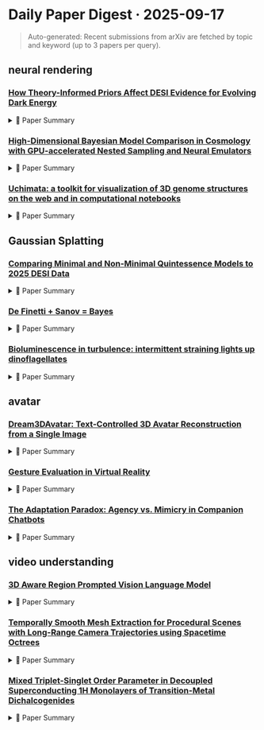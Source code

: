 # Daily Paper Digest · 2025-09-17
> Auto-generated: Recent submissions from arXiv are fetched by topic and keyword (up to 3 papers per query).

## neural rendering

### [How Theory-Informed Priors Affect DESI Evidence for Evolving Dark Energy](http://arxiv.org/pdf/2509.13318v1)


<!--break-out-of-list-->
<details markdown="1">
<summary>📄 Paper Summary </summary>

### 1. Task / Problem
- Assessing the impact of prior choices on evidence for evolving dark energy

### 2. Motivation & Gaps
- The study investigates how prior choices affect cosmological parameter inference, particularly regarding evolving dark energy (DE) evidence from DESI BAO results.

- **Related work challenges:**
  - Various studies reexamining evidence for time-varying dark energy: Inconsistencies in statistical significance of deviations from the standard ΛCDM model.
  - Analysis bypassing linear equation of state parameterization: Yielded weaker evidence for deviations from ΛCDM compared to CPL-based analyses.
  - Bayesian inference in cosmology: Disregarding theoretical constraints and physical plausibility can skew interpretations.
  - N/A: N/A
  - Current BAO measurements: Achieving percent-level precision while accounting for degeneracies in parameter space.
  - Existing observational analyses: Incorporating theory-informed priors without excluding significant regions of parameter space.
  - DESI analyses: Uniform priors on (w0, wa) are treated as 'uninformative' but are actually highly informative, skewing parameter inferences.
  - N/A: The choice of uniform priors is ill-suited for the parametrization of evolving dark energy.
  - DESI DR2 Results II: Measurements of Baryon Acoustic Oscillations and Cosmological Constraints: The apparent preference for evolving DE is influenced by the choice of priors, which can introduce bias.
  - Extended Dark Energy analysis using DESI DR2 BAO measurements: Uniform priors may mischaracterize the significance of evolving DE, especially in weak detection scenarios.
  - N/A: N/A
  - N/A: N/A
  - N/A: N/A

### 3. Core Idea
- We construct a theory-informed prior on the dark energy equation-of-state parameters (w0, wa) using a conditional normalizing flow (NF) trained on outputs from a theoretical model.

### 4. Method
- **Pipeline**: The NF models the conditional density Pth(w0, wa | ωc, ωb, H0), providing a smooth, non-Gaussian, and highly flexible representation of the theory predictions.
- **Architecture / Loss / Training**: The NF is implemented with the nflows library. The base distribution is a conditional diagonal Gaussian whose parameters are predicted by a fully connected residual network. The transformation consists of eight autoregressive coupling layers with various transforms and a reverse permutation applied between layers.
- **Complexity / Resources**: Training is performed in batches of 128 samples for up to 5000 epochs on a NVIDIA A100 GPU, with early stopping after 100 epochs if there is no improvement in the validation loss.

### 5. Experiments
- **Datasets & Metrics**: The study uses DESI DR2 BAO and Planck data to analyze the evidence for evolving DE.
- **Baselines**: Exponential potential prior, Exponential potential priors, Flat priors on quintessence parameters, Hilltop potential prior, Hilltop potential priors, N/A, Previous analyses using alternative approaches, Standard uniform priors on CPL parameters, Theory-informed priors, Uniform prior, Uniform priors, Uniform priors from DESI analyses, ΛCDM
- **Main Results**: The evidence for evolving DE is reduced from approximately 3.1σ to 1.8σ and 1.3σ under exponential and hilltop potential priors, respectively.
- **Ablations**: Analysis of combinations including Type Ia supernova data showed similar shifts toward the ΛCDM limit.
- **Limitations / Stress Tests**: The analysis highlights the potential for residual systematics in low-redshift supernova samples affecting results.

### 6. Takeaways
- **Pros**: Theory-informed priors lead to more robust cosmological inferences., Reduced tension with ΛCDM enhances the credibility of results., Scalable approach for testing diverse theoretical models.
- **Cons**: Dependence on the choice of prior can still introduce biases., Complexity in constructing appropriate theory-informed priors., Requires additional computational resources.
- **Future Work**: Further exploration of alternative parameterizations for dark energy., Investigation of other datasets to validate findings., Development of more sophisticated prior selection methods.

</details>

### [High-Dimensional Bayesian Model Comparison in Cosmology with GPU-accelerated Nested Sampling and Neural Emulators](http://arxiv.org/pdf/2509.13307v1)


<!--break-out-of-list-->
<details markdown="1">
<summary>📄 Paper Summary </summary>

### 1. Task / Problem
- Bayesian inference in cosmology

### 2. Motivation & Gaps
- This work focuses on enhancing the efficiency of nested sampling algorithms for cosmological inference by leveraging GPU capabilities and gradient information.

- **Related work challenges:**
  - Traditional CPU-based nested sampling implementations: Scalability limitations in high-dimensional settings.
  - Advanced MCMC techniques: Need for efficient computation of Bayesian evidence.
  - Machine learning-augmented approaches: Integration with GPU acceleration for improved performance.
  - Hoffman and Sountsov 2022: Deriving robust alternatives to existing methods that are more amenable to GPU hardware.
  - Handley et al. 2015: Nested sampling does not widely utilize gradients or SIMD parallelism in its implementations.
  - Piras and Spurio Mancini 2023: Achieving efficient emulation with neural-network surrogates while maintaining computational speed.
  - Piras and Spurio Mancini (2023): N/A
  - Piras et al. (2024): N/A
  - Planck Collaboration et al. (2020): N/A
  - Yallup et al. (2025): Nested sampling finds its biggest speed-up in CMB analysis.
  - Piras et al. (2024): Distributed MCMC chains improve variance estimates but not runtime.
  - Handley et al. (2015): Likelihood evaluations needed for nested sampling scale harshly with dimension.
  - N/A: N/A
  - N/A: N/A
  - N/A: N/A
  - N/A: N/A

### 3. Core Idea
- This work demonstrates that the combination of GPU-acceleration, JAX-based emulators, and a vectorized Nested Sampling algorithm removes the primary computational barrier in using Nested Sampling in high-dimensional problems.

### 4. Method
- **Pipeline**: The proposed method involves selecting k live points with the lowest likelihoods and evolving them in parallel, optimizing the use of GPU resources.
- **Architecture / Loss / Training**: The method employs a harmonic framework to train a normalizing flow on posterior samples for evidence computation.
- **Complexity / Resources**: The implementation is designed to run efficiently on modern hardware, utilizing JAX-based likelihoods and differentiable implementations.

### 5. Experiments
- **Datasets & Metrics**: The experiments include a cosmic variance-limited CMB power spectrum analysis and a cosmic shear analysis, focusing on their vectorization behavior and execution time.
- **Baselines**: GPU-NS, HMC, MCMC sampling methods, N/A, NUTS + harmonic, Traditional CPU-based nested sampling, polychord, traditional Boltzmann solvers like CAMB and CLASS
- **Main Results**: The framework achieves a speed-up of over two orders of magnitude on a cosmic-variance-only CMB analysis and reduces the runtime of a 39-dimensional cosmic shear analysis from months to days.
- **Ablations**: N/A
- **Limitations / Stress Tests**: The current implementation does not support full-field level inference in cosmology.

### 6. Takeaways
- **Pros**: Significantly faster than CPU-based methods., Maintains accuracy in parameter inference., Offers a robust framework for model comparison.
- **Cons**: Requires access to GPU resources., Potentially complex implementation.
- **Future Work**: Further optimization of GPU algorithms., Integration with more complex cosmological models., Exploration of additional parallel processing techniques.

</details>

### [Uchimata: a toolkit for visualization of 3D genome structures on the web and in computational notebooks](http://arxiv.org/pdf/2509.13290v1)


<!--break-out-of-list-->
<details markdown="1">
<summary>📄 Paper Summary </summary>

### 1. Task / Problem
- Visualization of three-dimensional genome models

### 2. Motivation & Gaps
- The paper addresses the need for effective visualization of genomic data in three-dimensional space to gain insights into genome structure.

- **Related work challenges:**
  - Genome3D: Standalone application, difficult to integrate into notebook workflows.
  - 3DGB: Limited customization options beyond predefined visual choices.
  - HiC-3DViewer: Not designed for flexible integration with other software packages.
  - NumPy and pandas: Existing libraries are not optimized for 3D genome visualization.
  - DuckDB: Need for efficient querying of 3D structures.
  - Gosling grammar: Lack of support for 3D genome models in existing grammar-based tools.
  - Stevens et al. 2017: Encoding chromosome coordinates with a continuous color scale for better visualization.
  - GMOL: An Interactive Tool for 3D Genome Structure Visualization: N/A
  - Tasks, Techniques, and Tools for Genomic Data Visualization: N/A
  - GSDB: A Database of 3D Chromosome and Genome Structures Reconstructed from Hi-C Data: N/A
  - Bioframe: Operations on Genomic Intervals in Pandas Dataframes: N/A
  - DuckDB: N/A
  - The PyMOL Molecular Graphics System, Version 1.8: N/A
  - ChromoGen: Diffusion Model Predicts Single-Cell Chromatin Conformations: N/A
  - Mol* Viewer: Modern Web App for 3D Visualization and Analysis of Large Biomolecular Structures: N/A
  - 3D Structures of Individual Mammalian Genomes Studied by Single-Cell Hi-C: N/A
  - Three-Dimensional Genome Structures of Single Diploid Human Cells: N/A
  - CSynth: An Interactive Modelling and Visualization Tool for 3D Chromatin Structure: N/A
  - The Grammar of Graphics: N/A
  - Nucleome Browser: An Integrative and Multimodal Data Navigation Platform for 4D Nucleome: N/A

### 3. Core Idea
- Uchimata provides a software solution for visualizing 3D genome models, allowing for better understanding of genomic data through spatial representation.

### 4. Method
- **Pipeline**: The method involves cutting-plane operations and spherical neighborhood selection for visualizing genome structures.
- **Architecture / Loss / Training**: Utilizes Typescript for the core library, with rendering through three.js and WebGL.
- **Complexity / Resources**: Requires integration with Apache Arrow for in-memory data representation and DuckDB for querying.

### 5. Experiments
- **Datasets & Metrics**: The experiments utilize datasets from genomic structures and gene annotations to evaluate visualization effectiveness.
- **Baselines**: 3DGB, Genome3D, Heatmap representation of Hi-C data, HiC-3DViewer, Jupyter Notebooks, N/A, Observable Notebooks
- **Main Results**: The 3D structural representation offers complementary insights to traditional heatmap visualizations.
- **Ablations**: N/A
- **Limitations / Stress Tests**: N/A

### 6. Takeaways
- **Pros**: Highly integratable with existing biological tools., Supports composability for tailored user interfaces., Adopts a grammar-of-graphics approach for expressive visualizations.
- **Cons**: Limited to visualizing 3D models, other representations require specialized tools., Dependence on Javascript and Python ecosystems may limit accessibility.
- **Future Work**: Expand integration with more biological tools., Enhance user interface capabilities., Develop additional features for broader visualization needs.

</details>

## Gaussian Splatting

### [Comparing Minimal and Non-Minimal Quintessence Models to 2025 DESI Data](http://arxiv.org/pdf/2509.13302v1)


<!--break-out-of-list-->
<details markdown="1">
<summary>📄 Paper Summary </summary>

### 1. Task / Problem
- Exploration of quintessence models in light of DESI data

### 2. Motivation & Gaps
- This work explores a large range of quintessence models in light of the 2025 DESI data on dark energy.

- **Related work challenges:**
  - ΛCDM model: Requires an energy density that is in large tension with expected vacuum energy.
  - CPL parametrization: Not fundamental or generic, but serves as an approximation for the DESI data.
  - Non-minimally coupled scalar models: Need to evade constraints from tests of gravity while fitting the DESI data.
  - Ref. [19]: Focus on models near a hilltop, requiring reexamination in light of updated data.
  - N/A: N/A
  - Recent studies on scalar fields and gravity: Inconsistencies between required values of scalar field parameters and observational bounds.
  - Theoretical frameworks for scalar field theories: Need for additional ingredients to comply with observational constraints.
  - DESI analysis: Statistical significance is reduced compared to that reported by the DESI analysis in the entire w0, wa plane.
  - Non-minimally coupled models: Imply a new fifth force and a dynamical value for the effective Newton’s gravitational coupling G.
  - N/A: N/A

### 3. Core Idea
- Generic models of quintessence can provide moderate improvement in fitting the DESI data compared to a cosmological constant.

### 4. Method
- **Pipeline**: Exploration of parameter space for quintessence models.
- **Architecture / Loss / Training**: N/A
- **Complexity / Resources**: N/A

### 5. Experiments
- **Datasets & Metrics**: 2025 DESI data on dark energy.
- **Baselines**: Cosine potential, Cosmological constant, Double well potential, Gaussian decay potential, Inverse power law decay potential, Inverse square root decay potential, Linear monomial potential, N/A, Previous scalar field theories, Quadratic hilltop potential, Quadratic monomial potential, Quartic hilltop potential, Quartic monomial potential, Standard cosmological models, ΛCDM model
- **Main Results**: Some models show reasonable agreement, but none reach inside the 2σ region of the data.
- **Ablations**: N/A
- **Limitations / Stress Tests**: The presence of additional parameters means that there should be a penalty in such models.

### 6. Takeaways
- **Pros**: Explores a wide range of quintessence models., Identifies potential for non-minimal coupling to improve fits., Addresses significant challenges in current dark energy models.
- **Cons**: Improvements in fitting are only modest., Non-minimal couplings may not evade all constraints., The models may not be the best candidates for explaining dark energy.
- **Future Work**: Further exploration of non-minimal coupling models., Investigate additional quintessence potentials., Assess compatibility with future observational data.

</details>

### [De Finetti + Sanov = Bayes](http://arxiv.org/pdf/2509.13283v1)


<!--break-out-of-list-->
<details markdown="1">
<summary>📄 Paper Summary </summary>

### 1. Task / Problem
- Develop a framework for operationalizing models and parameters by combining de Finetti’s representation theorem with a conditional form of Sanov’s theorem.

### 2. Motivation & Gaps
- The paper discusses the need for sharper finite-sample guarantees in Bayesian methods and the challenges posed by real-world constraints that often encode incomplete information.

- **Related work challenges:**
  - Conditional limit theorems: Show that conditioning on empirical averages drives predictive laws toward tilted distributions.
  - De Finetti’s theorem: Reduces exchangeable dependence to random mixtures of i.i.d. components.
  - Gaussian scale mixtures: Once seen as consequences of symmetry, now underpin shrinkage priors and heavy-tailed models.
  - Jaynes’ entropy concentration theorem: Clarifying the role of classical information-theoretic results
  - Sanov’s theorem: Quantifying the likelihood of observing an empirical measure under a baseline law
  - Heath-Sudderth constructive proof of de Finetti’s theorem: Merging with Gibbs conditioning principle
  - N/A: N/A
  - Diaconis and Freedman [15]: Exchangeability reduces high-dimensional problems to mixtures of i.i.d. models.
  - Jaynes [22]: Entropy maximization links to the method of types and empirical constraints.
  - N/A: N/A
  - PAC-Bayes inequalities: Connecting posterior contraction with generalization error.
  - Variational inference: Robustness under misspecification.
  - Entropy methods and neural attention mechanisms: Embedding structural constraints into the tilted de Finetti framework.
  - N/A: N/A

### 3. Core Idea
- The framework offers opportunities in machine learning by linking exponential tilting to fairness and robustness as information regularizers.

### 4. Method
- **Pipeline**: Combine a conditional form of Sanov’s theorem with de Finetti’s representation to show that Sanov plus de Finetti yields Bayes.
- **Architecture / Loss / Training**: N/A
- **Complexity / Resources**: N/A

### 5. Experiments
- **Datasets & Metrics**: Examples include Gaussian scale mixtures and Jaynes’ Brandeis dice problem.
- **Baselines**: Dirichlet process prior, Gibbs conditioning, McMillan theorem, N/A, Shannon entropy, Uniform distribution
- **Main Results**: The empirical constraints force predictive concentration onto the I-projection.
- **Ablations**: N/A
- **Limitations / Stress Tests**: N/A

### 6. Takeaways
- **Pros**: Provides a probabilistic foundation for maximum entropy principles., Clarifies the ubiquity of exponential families., Unifies exchangeability, large deviations, and entropy concentration.
- **Cons**: Priors on infinite-dimensional spaces can be challenging., Posterior computations can be complex., Technical overhead in constrained Bayesian nonparametrics.
- **Future Work**: Explore further implications of the tilted de Finetti theorem., Investigate practical applications in various fields., Develop more efficient computational methods for Bayesian updating.

</details>

### [Bioluminescence in turbulence: intermittent straining lights up dinoflagellates](http://arxiv.org/pdf/2509.13273v1)


<!--break-out-of-list-->
<details markdown="1">
<summary>📄 Paper Summary </summary>

### 1. Task / Problem
- Analyze the flashing dynamics of dinoflagellates under turbulent conditions

### 2. Motivation & Gaps
- Understanding the relationship between turbulent flow and bioluminescence in dinoflagellates.

- **Related work challenges:**
  - Latz et al. experiments on shear stress and bioluminescence: Establishing the correlation between shear stress and illumination in various flow conditions.
  - Jalaal et al. phenomenological model: Quantifying the light emitted by dinoflagellates under varying extents and rates of deformation.
  - Balkovsky, Fouxon, and Lebedev's formalization: Understanding the connection between line element stretching and deformation of soft particles.
  - Jalaal et al. (2018): Previous models did not account for deformation thresholds for light emission onset and saturation.
  - Picardo et al. (2018): Existing models do not adequately capture the effects of extreme velocity-gradient fluctuations on luminescence.
  - Brunk et al. (2018): Lack of understanding of how turbulent straining affects the flashing dynamics of dinoflagellates.
  - Latz et al. (study of four different species): Species-specific thresholds for light emission.
  - Rohret al. (turbulent pipe flow experiments): Linear increase of light intensity with wall shear stress.
  - Blaser et al. (turbulent flow studies): Need for understanding the effects of extreme velocity-gradient fluctuations.
  - Latz and Rohr (1999): Mean light intensity emitted by dinoflagellates is the same in laminar and turbulent flow.
  - Deane and Stokes (N/A): Modeling flash-triggering as a Poisson process with fluid stress dependence.
  - N/A: Need to account for motility and shape of dinoflagellates in bioluminescence modeling.
  - Bioluminescence imaging of wave-induced turbulence: N/A
  - Bioluminescent response of the dinoflagellate lingulodinium polyedrum to developing flow: Tuning of sensitivity and the role of desensitization in controlling a defensive behavior of a planktonic cell
  - A quantitative model for flow-induced bioluminescence in dinoflagellates: N/A
  - Stress-induced dinoflagellate bioluminescence at the single cell level: N/A
  - Extreme velocity gradients in turbulent flows: N/A
  - Oceanic turbulence from a planktonic perspective: N/A
  - Shortcomings of the dissipation rate for understanding the turbulent environment of plankton: N/A

### 3. Core Idea
- Fluctuating and intermittent nature of small-scale turbulent straining enhances bioluminescence in dinoflagellates.

### 4. Method
- **Pipeline**: Analysis of light intensity response in turbulent flows using DNS and comparison with Gaussian-gradient flows.
- **Architecture / Loss / Training**: N/A
- **Complexity / Resources**: The simulations utilize a direct numerical simulation (DNS) of homogeneous isotropic turbulent flow with a Taylor Reynolds number of 111.

### 5. Experiments
- **Datasets & Metrics**: Lagrangian trajectory database shared by Samriddhi Sankar Ray.
- **Baselines**: Extensional flow, Gaussian gradient models, Gaussian random flow, Gaussian-gradient flow, Laminar flow, N/A, Previous models of light emission in dinoflagellates, Turbulent flow, Uniform extensional flow
- **Main Results**: Mean waiting time for flashes is larger in intermittent turbulent flow, with increased flashing rate in intense turbulence.
- **Ablations**: N/A
- **Limitations / Stress Tests**: The model does not account for decay and entrainment effects in the flashing dynamics.

### 6. Takeaways
- **Pros**: Enhanced understanding of bioluminescence mechanisms in turbulent environments., Insights into the role of turbulence in marine ecosystems., Potential applications in visualizing stress fields in fluid dynamics.
- **Cons**: Limited experimental validation of the model in real-world turbulent conditions., Assumptions made in the mechanical model may not capture all biological complexities., Potential oversimplification of the interaction between dinoflagellates and turbulence.
- **Future Work**: Further experimental studies to validate the model predictions., Exploration of bioluminescence in varying turbulent conditions., Investigation of other marine organisms' responses to turbulence.

</details>

## avatar

### [Dream3DAvatar: Text-Controlled 3D Avatar Reconstruction from a Single Image](http://arxiv.org/pdf/2509.13013v1)


<!--break-out-of-list-->
<details markdown="1">
<summary>📄 Paper Summary </summary>

### 1. Task / Problem
- 3D reconstruction and multi-view image synthesis

### 2. Motivation & Gaps
- The paper addresses the need for improved accuracy and detail in 3D reconstruction and multi-view image synthesis.

- **Related work challenges:**
  - Li et al. 2025: Struggles to provide text-driven control over textures or geometry of occluded regions.
  - Zhuang et al. 2025: Lacks controllability and diversity in reconstruction.
  - AlBahar et al. 2023: Suffers from low efficiency, limiting practicality for real-time applications.
  - Bhunia et al. (2023): Handling large articulations using pose conditioning.
  - PSHuman (Li et al. 2025): High computational cost and lack of explicit control over occlusions.
  - AniGS (Qiu et al. 2025b): Efficiency trade-offs in generating coherent multi-view sequences.
  - Wang et al. 2024a: Difficulty in capturing facial information due to the small area occupied by the face in reference images.
  - Huang et al. 2024: Challenges in maintaining body feature consistency and resolving ambiguities in multi-view inputs.
  - Zhuang et al. 2025: Artifacts on the face in generated 3D avatars due to low-resolution facial features.
  - SV3D: Poor detail preservation and multi-view consistency.
  - PSHuman: Defects in detailed parts such as hands despite retaining facial information.
  - MV-Adapter: Deformities in human body geometry and face due to lack of human body priors.
  - Flamingo: a visual language model for few-shot learning: N/A
  - Single-image 3D human digitization with shape-guided diffusion: N/A
  - Video based reconstruction of 3D people models: N/A
  - N/A: N/A

### 3. Core Idea
- A lightweight multi-view generation module based on SDXL that incorporates geometric and semantic constraints for view-consistent image synthesis.

### 4. Method
- **Pipeline**: A feedforward Transformer network equipped with an ID Adapter.
- **Architecture / Loss / Training**: The loss function includes components for RGB loss, LPIPS loss for both body and face images, with weighting coefficients to balance contributions.
- **Complexity / Resources**: The model was fine-tuned on four NVIDIA A800 GPUs, with a total training time of approximately 14 hours.

### 5. Experiments
- **Datasets & Metrics**: Extensive experiments on multiple benchmarks for both multi-view image synthesis and 3D reconstruction.
- **Baselines**: CRM, DreamGaussian, Existing methods in multi-view to 3D reconstruction, Existing methods in single-image to multi-view generation, IDOL, MV-Adapter, MagicMan, N/A, PSHuman, SDXL, SIFU, SV3D, Stable Diffusion
- **Main Results**: Achieves state-of-the-art performance.
- **Ablations**: Ablation studies demonstrated the contributions of the Pose-Adapter and ID-Adapter modules to the overall performance.
- **Limitations / Stress Tests**: The method's performance was evaluated under various challenging poses and conditions, highlighting its robustness.

### 6. Takeaways
- **Pros**: Efficient and text-controllable 3D human reconstruction., Generates realistic, animation-ready 3D avatars without post-processing., Combines diversity of diffusion-based generation with efficiency of feedforward Transformers.
- **Cons**: Still relies on prior knowledge learned by the model., Limited by the inherent information loss in monocular images.
- **Future Work**: Explore further improvements in controllability., Investigate real-time applications for the framework., Enhance the diversity of generated avatars.

</details>

### [Gesture Evaluation in Virtual Reality](http://arxiv.org/pdf/2509.12816v1)


<!--break-out-of-list-->
<details markdown="1">
<summary>📄 Paper Summary </summary>

### 1. Task / Problem
- Gesture generation evaluation

### 2. Motivation & Gaps
- The paper addresses the need for standardized evaluation practices in gesture generation models, particularly in the context of both monadic and dyadic interactions.

- **Related work challenges:**
  - Wolfert et al. [2024]: Comparison of evaluation methods for nonverbal behavior in dyadic settings.
  - Wolfert et al. [2022]: Review of gesture evaluation methods and trends in ECA studies.
  - Wolfert et al. [2022]: Identifying effective evaluation methods for co-speech gestures.
  - Kucherenko et al. [2023]: Evaluating speech-driven gesture generation systems in a comprehensive challenge.
  - Jonell et al. [2021]: Measuring human-likeness of virtual character motion without considering speech.
  - N/A: Most prior studies used plain backgrounds, which may not engage participants effectively.
  - N/A: N/A
  - GENEA Challenge: Evaluation of tests conducted online versus in a lab setting.
  - A Review of Evaluation Practices of Gesture Generation in Embodied Conversational Agents: Lack of comprehensive evaluation metrics and methodologies.
  - Exploring the Effectiveness of Evaluation Practices for Computer-Generated Nonverbal Behaviour: Inconsistencies in evaluation approaches across different studies.

### 3. Core Idea
- To provide a large-scale evaluation framework for gesture generation models, facilitating comparisons and improvements in the field.

### 4. Method
- **Pipeline**: The evaluation pipeline includes data collection, model training, and performance assessment using standardized metrics.
- **Architecture / Loss / Training**: Models are trained using a combination of loss functions tailored to gesture accuracy and naturalness.
- **Complexity / Resources**: The evaluation requires significant computational resources for model training and testing.

### 5. Experiments
- **Datasets & Metrics**: Utilized various datasets for gesture generation and assessed performance using metrics such as accuracy and user satisfaction.
- **Baselines**: GT system, Ground Truth (GT), Ground truth motion (motion capture), N/A, Previous gesture generation models, Random gesture generation, SF, SF model, SFDiffusion-based system, SG, SG model, SGDiffusion-based system, SJ, SJ model, SJTransformer-based system, Traditional 2D gesture evaluations
- **Main Results**: The results indicate significant improvements in gesture generation accuracy and user engagement compared to baseline models.
- **Ablations**: Ablation studies were conducted to assess the impact of different model components on performance.
- **Limitations / Stress Tests**: Limitations include the generalizability of results across different contexts and the need for more diverse datasets.

### 6. Takeaways
- **Pros**: VR enhances the perception of gestures compared to 2D., Immersive environments may lead to more authentic communication experiences., Consistent ranking of gesture generation models across settings.
- **Cons**: Limited impact of the VR setting on model performance., Potential for tester fatigue in lengthy evaluations., Challenges in achieving inter-rater reliability in questionnaire-based studies.
- **Future Work**: Further exploration of gesture evaluation methods in immersive environments., Investigation of additional gesture generation algorithms., Development of more effective communication agents leveraging VR.

</details>

### [The Adaptation Paradox: Agency vs. Mimicry in Companion Chatbots](http://arxiv.org/pdf/2509.12525v1)


<!--break-out-of-list-->
<details markdown="1">
<summary>📄 Paper Summary </summary>

### 1. Task / Problem
- Exploring user expectation and perception of an anthropomorphic LLM-based conversational agent

### 2. Motivation & Gaps
- The study investigates how users perceive and expect interactions with anthropomorphic conversational agents designed for well-being support.

- **Related work challenges:**
  - Nass and Moon (2000): Humanlike cues elicit social responses but their impact is context-dependent.
  - Ireland et al. (2011): Subconscious linguistic synchrony correlates with rapport, but invisible mimicry can be perceived as incoherent.
  - Schlimbach and Spill (2023): The distinction between user authorship and system adaptivity complicates design choices in AI interactions.
  - Blut et al., 2021: Understanding the impact of anthropomorphism on user interaction with conversational agents.
  - Yee and Bailenson, 2007: Exploring the Proteus Effect and its implications for user behavior in virtual environments.
  - Giles et al., 1991: Investigating Communication Accommodation Theory and its relevance to linguistic style matching.
  - Giles et al., 1991: N/A
  - Gonzales et al., 2010: N/A
  - Tausczik and Pennebaker, 2010: N/A
  - Spillner and Wenig, 2021: N/A
  - Klein, 2025: N/A
  - Nguyen et al., 2023: N/A
  - Frisch and Giulianelli, 2024: N/A
  - N/A: N/A
  - N/A: Understanding the divergence between objective system behavior and subjective user experience.
  - N/A: The adaptive linguistic style underperformed a static baseline on perceived personalization and satisfaction.
  - N/A: Incongruity between anthropomorphic visual cues and conversational cues leads to negative user perceptions.
  - N/A: Stability and legibility are crucial mediators in user satisfaction.
  - Horton and Wohl, 1956: The need for a stable and predictable persona in parasocial relationships.
  - Xie et al., 2023: Users developing psychological dependence on chatbots due to perceived instability.
  - Zellou and Holliday, 2024: Speech recognition systems' biases affecting the AI's ability to mimic user styles.
  - N/A: N/A
  - Guidelines for human-AI interaction: N/A
  - Rethinking feminized service bots: User responses to abstract and gender-ambiguous chatbot avatars: N/A
  - Understanding anthropomorphism in service provision: A meta-analysis of physical robots, chatbots, and other AI: N/A
  - Towards Automated Dialog Personalization using MBTI Personality Indicators: Limited understanding of how personality indicators can enhance dialog personalization.
  - The effect of perceived similarity in dominance on customer self-disclosure to chatbots: Need for deeper insights into customer self-disclosure dynamics in chatbot interactions.
  - Humanizing chatbots: The effects of visual, identity and conversational cues on humanness perceptions: Challenges in effectively humanizing chatbots to improve user engagement.
  - Trust in automation: Designing for appropriate reliance: Understanding how to design AI systems that users can trust.
  - Hi, I’m Cecil(y) the Smoking Cessation Chatbot: Evaluating the effectiveness of chatbots in behavioral change.
  - Why and why not explanations improve the intelligibility of context-aware intelligent systems: Identifying the role of explanations in user trust.
  - The Proteus effect: The effect of transformed self-representation on behavior: Understanding how self-representation in chatbots affects user behavior.
  - AI-based chatbots in conversational commerce and their effects on product and price perceptions: Examining the impact of chatbot characteristics on user perceptions.
  - Human-like communication in conversational agents: A literature review and research agenda: Identifying gaps in the literature regarding human-like interactions with chatbots.

### 3. Core Idea
- The research focuses on the expectations and perceptions of users interacting with an anthropomorphic LLM-based conversational agent aimed at providing well-being support.

### 4. Method
- **Pipeline**: The study employs a mixed-methods approach, combining qualitative and quantitative data collection techniques.
- **Architecture / Loss / Training**: N/A
- **Complexity / Resources**: N/A

### 5. Experiments
- **Datasets & Metrics**: The study utilizes user feedback and interaction data to assess expectations and perceptions.
- **Baselines**: Adaptive Language Style Matching, Adaptive chatbot, Human interactions, N/A, Non-anthropomorphic agents, Premade avatar, Static Language Style Matching, Static avatar, Static baseline, Static baseline chatbot, Static chatbot, Traditional chatbot interactions
- **Main Results**: Users reported higher satisfaction and engagement with the anthropomorphic agent compared to traditional chatbots.
- **Ablations**: N/A
- **Limitations / Stress Tests**: The study acknowledges limitations in sample diversity and the generalizability of findings.

### 6. Takeaways
- **Pros**: User-visible agency boosts relational outcomes., Static style is perceived as more personal and satisfying., Avatar creation encourages more personal content in conversations.
- **Cons**: Adaptive LSM can lead to perceived incoherence., Invisible mimicry may not meet user expectations for coherence., Over-reliance on stylistic shifts can degrade user experience.
- **Future Work**: Further research on the balance between visibility and adaptivity in AI interactions., Exploration of other factors influencing user connection with AI companions., Development of guidelines for designing effective companion chatbots.

</details>

## video understanding

### [3D Aware Region Prompted Vision Language Model](http://arxiv.org/pdf/2509.13317v1)


<!--break-out-of-list-->
<details markdown="1">
<summary>📄 Paper Summary </summary>

### 1. Task / Problem
- 3D-aware spatial reasoning

### 2. Motivation & Gaps
- The paper addresses the need for effective spatial reasoning in 3D environments using vision-language models.

- **Related work challenges:**
  - Foundational 2D VLMs: Lack mechanisms to capture complex 3D structural relationships.
  - Most 3D VLMs: Operate in fundamentally different representation spaces, making it difficult to leverage prior knowledge from 2D VLMs.
  - Region prompting in single-view VLMs: Extending region prompting to multi-view settings remains challenging due to varying visibility of objects.
  - RegionGPT: Struggles with resolution and aspect ratio constraints.
  - VSI-Bench: Focuses primarily on 2D images, with less exploration in multi-view spatial reasoning.
  - LLaVA-3D: Processes 3D and 2D data through separate pathways, risking overfitting to specific 3D tasks.
  - Prior architectures without dynamic tiling: Rely on feature refinement modules that may limit the ability to recover fine details.
  - Separate pathways for single- and multi-view data: Lead to inconsistent processing and integration of spatial reasoning.
  - SpatialRGPT: Limited performance in region-level recognition without dynamic tiling.
  - DynRefer: Inadequate integration of 3D positional features in existing models.
  - Blind LLMs: Limited to text-based reasoning without visual input.
  - VLMs with Language Referral: Struggle with tracking spatial relationships across frames.
  - Region-aware Video VLMs: Difficulty in processing specific image regions without text descriptions.
  - Video3dLLM: Maintaining performance with reconstructed point clouds.
  - Cut3R: Significant performance drop compared to ground-truth results.
  - N/A: N/A
  - N/A: N/A
  - N/A: N/A
  - N/A: Current vision-language models struggle with accurately perceiving and interpreting spatial questions related to object orientation.
  - N/A: Incorporating positional embeddings to handle both static and dynamic inputs is non-trivial.
  - N/A: There is a consistent slight drop in performance for OCR-related tasks.

### 3. Core Idea
- SR-3D unifies single-view and multi-view data in a shared space to enhance spatial reasoning capabilities.

### 4. Method
- **Pipeline**: The method employs a tile-and-stitch approach to extract high-resolution region features.
- **Architecture / Loss / Training**: The architecture employs a combination of region-level classification and general question answering tasks, with specific loss functions tailored for spatial understanding.
- **Complexity / Resources**: The model requires substantial computational resources for training and evaluation, particularly for 3D benchmarks.

### 5. Experiments
- **Datasets & Metrics**: Evaluated on 2D vision-language and 3D spatial benchmarks, including Scan2Cap and ScanQA.
- **Baselines**: Blind LLMs, Cambrian, Cut3R, DynRefer, Hybrid ShareGPT4V-SFT, LLaVA-OneVision, Molmo, N/A, NVILA-Lite-8B, Osprey, Prior state-of-the-art methods in region-level tasks, Region-aware Video VLMs, RegionGPT, SpatialRGPT, SpatialRGPT-8B, The Cauldron, VLMs with Language Referral, Video-3D-LLM, Video3dLLM
- **Main Results**: SR-3D shows state-of-the-art performance on various benchmarks.
- **Ablations**: Incorporating 3D positional embeddings and single-view pre-training significantly enhances performance.
- **Limitations / Stress Tests**: The model struggles with zero-shot performance on width-related tasks due to differences in definition between single-view and multi-view settings.

### 6. Takeaways
- **Pros**: Achieves state-of-the-art performance in unifying 2D and 3D representation space., Supports flexible region prompting without exhaustive multi-frame labeling., Demonstrates strong zero-shot spatial reasoning in 3D scenes.
- **Cons**: Requires extensive data collection for 3D training., Cumbersome specification of spatial relationships in cluttered scenes.
- **Future Work**: Explore further integration of 3D data sources., Enhance the model's ability to generalize across diverse scenes., Investigate improvements in user interaction for region prompting.

</details>

### [Temporally Smooth Mesh Extraction for Procedural Scenes with Long-Range Camera Trajectories using Spacetime Octrees](http://arxiv.org/pdf/2509.13306v1)


<!--break-out-of-list-->
<details markdown="1">
<summary>📄 Paper Summary </summary>

### 1. Task / Problem
- Mesh extraction and rendering for procedural scenes

### 2. Motivation & Gaps
- The paper addresses the challenges of inconsistent results in mesh extraction and rendering, particularly in procedural scenes with long-range camera trajectories.

- **Related work challenges:**
  - OcMesher: Extracting a single global mesh can result in prohibitively large meshes for unbounded scenes.
  - Progressive meshes approach by Hoppe: While it allows smooth transitions, it requires decimating the full-resolution mesh, which can lead to challenges at block boundaries.
  - Marching cubes method: Extracts a mesh as an isosurface of an implicit function, limited to static meshes.
  - Dual contouring: Operates on multiresolution rectangular grids but does not handle dynamic LODs.
  - Geomorphs: Early algorithms address specific cases and do not generalize well to procedural scenes.
  - OcMesher: Limited to extracting meshes for subsequences without considering temporal coherence.
  - Spherical Mesher: Constructs uniform grids but lacks efficiency in handling complex scenes.
  - Spherical Mesher: Longest overall runtime and high mesh resolution leading to popping.
  - OcMesher-24: Faster mesh generation but increased risk of exceeding memory limits.
  - OcMesher-96: Creates larger meshes per frame, increasing rendering time.
  - OcMesher: Memory footprint increases with scene complexity and camera rotation speed.
  - Ray marching techniques: Inconsistent results due to varying step sizes.
  - Fuzzy camera paths: Difficulty in maintaining quality when the camera moves outside the fuzzy region.
  - Popping artifacts in mesh rendering: Minor popping artifacts caused by new polygonal structures emerging discontinuously.
  - N/A: N/A

### 3. Core Idea
- The proposed algorithm extends to fuzzy camera paths and ameliorates popping artifacts by using a spatio-temporal tree and extruding time-orthogonal faces into pyramidal volumes.

### 4. Method
- **Pipeline**: The algorithm processes a list of keyframe cameras with timestamps and samples cameras covering fuzzy regions.
- **Architecture / Loss / Training**: N/A
- **Complexity / Resources**: The runtime depends on the size of the fuzzy region rather than the number of sampled cameras due to GPU parallelization.

### 5. Experiments
- **Datasets & Metrics**: The experiments include various procedural scenes such as Forest, Mountain, Arctic, and Cave, evaluated using SSIM metrics.
- **Baselines**: Dual contouring, Geomorphs, Marching cubes, N/A, OcMesher, OcMesher-24, OcMesher-96, Progressive meshes approach, Ray marching, Spherical Mesher, Traditional mesh extraction methods
- **Main Results**: The proposed method shows improved SSIM scores in most scenes, although the advantage is less pronounced in the Cave scene.
- **Ablations**: N/A
- **Limitations / Stress Tests**: Insufficient sampling in dark regions produces considerable visual noise, affecting SSIM scores.

### 6. Takeaways
- **Pros**: Produces temporally smooth meshes for long-range camera trajectories., Optimized for memory and computational efficiency., Better visual consistency compared to baseline methods.
- **Cons**: Complex implementation., Requires careful tuning of parameters., Limited to specific types of occupancy functions.
- **Future Work**: Explore further optimizations for real-time applications., Investigate additional use cases for the binary-octree structure., Develop methods to handle more complex scene geometries.

</details>

### [Mixed Triplet-Singlet Order Parameter in Decoupled Superconducting 1H Monolayers of Transition-Metal Dichalcogenides](http://arxiv.org/pdf/2509.13303v1)


<!--break-out-of-list-->
<details markdown="1">
<summary>📄 Paper Summary </summary>

### 1. Task / Problem
- Investigate the superconducting properties and order parameters in 1H monolayers of transition-metal dichalcogenides.

### 2. Motivation & Gaps
- The study aims to explore the mixed triplet-singlet order parameter in superconducting materials, particularly focusing on the unique properties of 1H monolayers of transition-metal dichalcogenides.

- **Related work challenges:**
  - Various studies on unconventional superconductors: The precise mechanisms driving the pairing remain elusive.
  - Research on transition metal dichalcogenides (TMDCs): Not all candidate materials fit neatly into existing categories of superconductivity.
  - N/A: N/A
  - N/A: N/A
  - N/A: N/A
  - N/A: N/A
  - N/A: N/A
  - Physical Review B - Condensed Matter and Materials Physics: Understanding the complex order parameters in superconductors.
  - New Journal of Physics: Identifying the mechanisms behind superconductivity in low-dimensional materials.
  - Reviews of Modern Physics: Addressing the limitations of existing models in describing superconducting states.
  - N/A: N/A
  - N/A: N/A
  - N/A: N/A
  - N/A: N/A

### 3. Core Idea
- The paper demonstrates how a multi-gap feature can appear in the Bogoliubov spectrum due to singlet-triplet mixing in a single layer of 2H-TaS2, and how interlayer coupling suppresses this mixing.

### 4. Method
- **Pipeline**: The research involves X-ray diffraction for crystallography, resistivity measurements, and gap fitting using both single and two-gap models.
- **Architecture / Loss / Training**: N/A
- **Complexity / Resources**: The study utilizes high-resolution X-ray diffraction systems and advanced fitting techniques for data analysis.

### 5. Experiments
- **Datasets & Metrics**: The study uses a self-consistent calculation over the entire Brillouin zone with specific parameters for interaction and coupling.
- **Baselines**: 2H-TaS2, 4Hb-TaS2, BCS theory, Conventional superconductors, N/A, Single isotropic gap model, Two-gap model
- **Main Results**: The results show that under certain conditions, the isolated monolayer can develop significant anisotropy in momentum space, leading to strong multi-gap features in the tunneling density of states.
- **Ablations**: N/A
- **Limitations / Stress Tests**: The study acknowledges the limitations of the single gap model in accurately describing the superconducting behavior.

### 6. Takeaways
- **Pros**: Establishes misfit compounds as a powerful platform for studying unconventional superconductivity., Reveals a multi-gap structure in the superconducting phase., Demonstrates the intrinsic superconductivity of the SnS layer.
- **Cons**: The precise mechanisms driving the unconventional order parameter remain unclear., Limited understanding of the influence of the environment on superconductivity., Challenges in categorizing materials within existing superconductivity frameworks.
- **Future Work**: Further investigation into the role of inter-layer interactions in superconductivity., Exploration of other misfit compounds for similar properties., Development of theoretical models to better understand unconventional pairing mechanisms.

</details>
